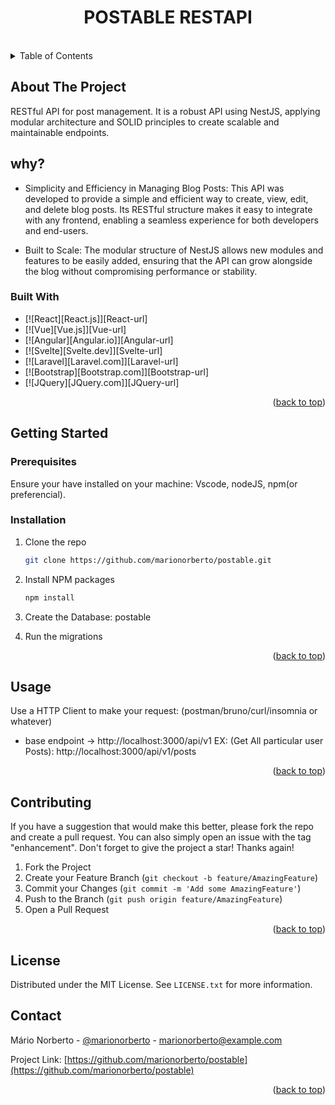 
<div align="center">
  <h1>POSTABLE RESTAPI</h1>
</div>
<br />
<!-- TABLE OF CONTENTS -->
<details>
  <summary>Table of Contents</summary>
  <ol>
    <li>
      <a href="#about-the-project">About The Project</a>
      <ul>
        <li><a href="#built-with">Built With</a></li>
      </ul>
    </li>
    <li>
      <a href="#getting-started">Getting Started</a>
      <ul>
        <li><a href="#prerequisites">Prerequisites</a></li>
        <li><a href="#installation">Installation</a></li>
      </ul>
    </li>
    <li><a href="#usage">Usage</a></li>
    <li><a href="#roadmap">Roadmap</a></li>
    <li><a href="#contributing">Contributing</a></li>
    <li><a href="#license">License</a></li>
    <li><a href="#contact">Contact</a></li>
    <li><a href="#acknowledgments">Acknowledgments</a></li>
  </ol>
</details>



<!-- ABOUT THE PROJECT -->
## About The Project

RESTful API for post management. It is a robust API using
NestJS, applying modular architecture and SOLID principles to create scalable and maintainable endpoints.

## why?

* Simplicity and Efficiency in Managing Blog Posts: This API was developed to provide a simple and efficient way to create, view, edit, and delete blog posts. Its RESTful structure makes it easy to integrate with any frontend, enabling a seamless experience for both developers and end-users.

* Built to Scale: The modular structure of NestJS allows new modules and features to be easily added, ensuring that the API can grow alongside the blog without compromising performance or stability.


### Built With

* [![React][React.js]][React-url]
* [![Vue][Vue.js]][Vue-url]
* [![Angular][Angular.io]][Angular-url]
* [![Svelte][Svelte.dev]][Svelte-url]
* [![Laravel][Laravel.com]][Laravel-url]
* [![Bootstrap][Bootstrap.com]][Bootstrap-url]
* [![JQuery][JQuery.com]][JQuery-url]

<p align="right">(<a href="#readme-top">back to top</a>)</p>



<!-- GETTING STARTED -->
## Getting Started

### Prerequisites

Ensure your have installed on your machine: Vscode, nodeJS, npm(or preferencial).
<!-- 
* npm
  ```sh
  npm install npm@latest -g
  ``` -->

### Installation

1. Clone the repo
   ```sh
   git clone https://github.com/marionorberto/postable.git
   ```
3. Install NPM packages
   ```sh
   npm install
   ```
4. Create the Database: postable

5. Run the migrations

<p align="right">(<a href="#readme-top">back to top</a>)</p>


<!-- USAGE EXAMPLES -->
## Usage

Use a HTTP Client to make your request: (postman/bruno/curl/insomnia or whatever)

* base endpoint -> http://localhost:3000/api/v1
EX: (Get All particular user Posts): http://localhost:3000/api/v1/posts


<p align="right">(<a href="#readme-top">back to top</a>)</p>



<!-- CONTRIBUTING -->
## Contributing
If you have a suggestion that would make this better, please fork the repo and create a pull request. You can also simply open an issue with the tag "enhancement".
Don't forget to give the project a star! Thanks again!

1. Fork the Project
2. Create your Feature Branch (`git checkout -b feature/AmazingFeature`)
3. Commit your Changes (`git commit -m 'Add some AmazingFeature'`)
4. Push to the Branch (`git push origin feature/AmazingFeature`)
5. Open a Pull Request

<p align="right">(<a href="#readme-top">back to top</a>)</p>

<!-- LICENSE -->
## License
Distributed under the MIT License. See `LICENSE.txt` for more information.


## Contact

Mário Norberto - [@marionorberto](https://linkedin.com/in/marionorberto) - marionorberto@example.com

Project Link: [https://github.com/marionorberto/postable](https://github.com/marionorberto/postable)

<p align="right">(<a href="#readme-top">back to top</a>)</p>

